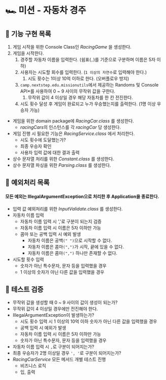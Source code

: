# 🏎 미션 - 자동차 경주

## 📌 기능 구현 목록

1. 게임 시작을 위한 Console Class인 *RacingGame* 을 생성한다.
2. 게임을 시작한다.
    1. 경주할 자동차 이름을 입력한다. (쉼표(`,`)를 기준으로 구분하며 이름은 5자 이하)
    2. 사용자는 시도할 회수를 입력한다. (`1 이상의 자연수`로 입력해야 한다.)
       1. 시도 횟수는 1이상 10억 이하로 한다. (오버플로우 방지)
    3. `camp.nextstep.edu.missionutils`에서 제공하는 Randoms 및 Console API*를 사용하여 0 ~ 9 사이의 무작위 값을 구한다.
        1. 무작위 값이 4 이상일 경우 해당 자동차를 한 칸 전진한다.
    4. 시도 횟수 달성 후 게임이 완료되고 누가 우승했는지를 출력한다. (1명 이상 우승자 가능)

- 게임을 위한 domain package에 *RacingCar.class* 를 생성한다.
    - *racingCars*의 인스턴스를 각 *racingCar* 당 생성한다.
- 게임 진행 시 필요한 기능은 *RacingService.class* 에서 처리한다.
    - 시도 횟수에 도달했는가?
    - 최종 우승자 확인
    - 사용자 입력 값에 대한 결과 출력
- 상수 문자열 처리를 위한 *Constant.class* 를 생성한다.
- 상수 문자열 파싱을 위한 *Parsing.class* 를 생성한다.

## 📌 예외처리 목록

#### 모든 예외는 IllegalArgumentException으로 처리한 후 Application을 종료한다.

- 입력 값 예외처리를 위한 *InputValidate.class* 를 생성한다.
- 자동차 이름 입력
    - 자동차 이름 입력 시 ','로 구분이 되는지 검증
    - 자동차 이름 입력 시 이름은 5자 이하만 가능
    - 콤마 또는 공백 입력 시 예외 발생
        - 자동차 이름은 공백`(" ")`으로 시작할 수 없다.
        - 자동차 이름은 콤마`(",")`가 시작, 끝에 있을 수 없다.
        - 자동차 이름은 콤마`(",")` 하나만 존재할 수 없다.
- 시도할 횟수 입력
    - 숫자가 아닌 특수문자, 문자 등을 입력했을 경우
    - 1 이상의 숫자가 아닌 다른 값을 입력했을 경우

## 📌 테스트 검증

- 무작위 값을 생성할 때 0 ~ 9 사이의 값이 생성이 되는가?
- 무작위 값이 4 이상일 경우에만 전진해야 한다.
- IllegalArgumentException이 발생하는가?
    - 시도 횟수 입력 시 1 이상의 10억 이하 숫자가 아닌 다른 값을 입력했을 경우
    - 공백 입력 시 예외가 발생
    - 자동차 이름 입력 시 이름은 5자 이하만 가능
    - 숫자가 아닌 특수문자, 문자 등을 입력했을 경우
- 자동차 이름 입력 시 `,`로 구분이 되어지는가?
- 최종 우승자가 2명 이상일 경우 `', '`로 구분이 되어지는가?
- *RacingCarService* 모든 메서드 개별 테스트 진행
  - 비즈니스 로직
  - 입, 출력

